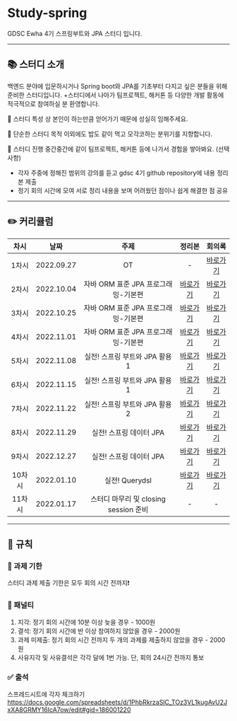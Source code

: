 # Study-spring
GDSC Ewha 4기 스프링부트와 JPA 스터디 입니다.

---

## 📚 스터디 소개
백엔드 분야에 입문하시거나 Spring boot와 JPA를 기초부터 다지고 싶은 분들을 위해 준비한 스터디입니다.
+스터디에서 나아가 팀프로젝트, 해커톤 등 다양한 개발 활동에 적극적으로 참여하실 분 환영합니다.

🙂 스터디 특성 상 본인이 하는만큼 얻어가기 때문에 성실히 임해주세요.

🙂 단순한 스터디 목적 이외에도 밥도 같이 먹고 모각코하는 분위기를 지향합니다.

🙂 스터디 진행 중간중간에 같이 팀프로젝트, 해커톤 등에 나가서 경험을 쌓아봐요. (선택사항)

- 각자 주중에 정해진 범위의 강의를 듣고 gdsc 4기 github repository에 내용 정리본 제출
- 정기 회의 시간에 모여 서로 정리 내용을 보며 어려웠던 점이나 쉽게 해결한 점 공유

---   
## ✏️ 커리큘럼   
| 차시 |    날짜    | 주제 | 정리본 | 회의록 |
|:----:|:---------:|:----:|:-----:|:------:|
| 1차시 | 2022.09.27 |  OT  |     -     |[바로가기](https://gdscewha.tistory.com/entry/2%EC%A3%BC%EC%B0%A82%ED%8C%80%EC%A0%95%EA%B7%9C%ED%9A%8C%EC%9D%98%EB%A1%9D?category=1045450)|
| 2차시 | 2022.10.04 |자바 ORM 표준 JPA 프로그래밍-기본편|[바로가기](https://github.com/GDSC-Ewha-4th/Study-spring/tree/main/2%EC%A3%BC%EC%B0%A8%20-%20JPA)|[바로가기](https://gdscewha.tistory.com/category/4-1%EA%B8%B0%20%EC%8A%A4%ED%84%B0%EB%94%94/Spring%20boot%EC%99%80%20JPA%20%EA%B8%B0%EC%B4%88)|
| 3차시 | 2022.10.25 |자바 ORM 표준 JPA 프로그래밍-기본편|[바로가기](https://github.com/GDSC-Ewha-4th/Study-spring/tree/main/3%EC%A3%BC%EC%B0%A8%20-%20JPA)|[바로가기](https://gdscewha.tistory.com/category/4-1%EA%B8%B0%20%EC%8A%A4%ED%84%B0%EB%94%94/Spring%20boot%EC%99%80%20JPA%20%EA%B8%B0%EC%B4%88)|
| 4차시 | 2022.11.01 |자바 ORM 표준 JPA 프로그래밍-기본편|[바로가기](https://github.com/GDSC-Ewha-4th/Study-spring/tree/main/4%EC%A3%BC%EC%B0%A8%20-%20JPA)|[바로가기](https://gdscewha.tistory.com/category/4-1%EA%B8%B0%20%EC%8A%A4%ED%84%B0%EB%94%94/Spring%20boot%EC%99%80%20JPA%20%EA%B8%B0%EC%B4%88)|
| 5차시 | 2022.11.08 |실전! 스프링 부트와 JPA 활용1|[바로가기](https://github.com/GDSC-Ewha-4th/Study-spring/tree/main/5%EC%A3%BC%EC%B0%A8%20-%20%EC%8B%A4%EC%A0%84%ED%99%9C%EC%9A%A91)|[바로가기](https://gdscewha.tistory.com/category/4-1%EA%B8%B0%20%EC%8A%A4%ED%84%B0%EB%94%94/Spring%20boot%EC%99%80%20JPA%20%EA%B8%B0%EC%B4%88)|
| 6차시 | 2022.11.15 |실전! 스프링 부트와 JPA 활용1|[바로가기](https://github.com/GDSC-Ewha-4th/Study-spring/tree/main/6%EC%A3%BC%EC%B0%A8%20-%20%EC%8B%A4%EC%A0%84%ED%99%9C%EC%9A%A91)|[바로가기](https://gdscewha.tistory.com/category/4-1%EA%B8%B0%20%EC%8A%A4%ED%84%B0%EB%94%94/Spring%20boot%EC%99%80%20JPA%20%EA%B8%B0%EC%B4%88)|
| 7차시 | 2022.11.22 |실전! 스프링 부트와 JPA 활용2|[바로가기](https://github.com/GDSC-Ewha-4th/Study-spring/tree/main/7%EC%A3%BC%EC%B0%A8%20-%20%EC%8B%A4%EC%A0%84%ED%99%9C%EC%9A%A92)|[바로가기](https://gdscewha.tistory.com/category/4-1%EA%B8%B0%20%EC%8A%A4%ED%84%B0%EB%94%94/Spring%20boot%EC%99%80%20JPA%20%EA%B8%B0%EC%B4%88)|
| 8차시 | 2022.11.29 |실전! 스프링 데이터 JPA|[바로가기](https://github.com/GDSC-Ewha-4th/Study-spring/tree/main/8%EC%A3%BC%EC%B0%A8%20-%20%EB%8D%B0%EC%9D%B4%ED%84%B0)|[바로가기](https://gdscewha.tistory.com/category/4-1%EA%B8%B0%20%EC%8A%A4%ED%84%B0%EB%94%94/Spring%20boot%EC%99%80%20JPA%20%EA%B8%B0%EC%B4%88)|
| 9차시 | 2022.12.27 |실전! 스프링 데이터 JPA|[바로가기](https://github.com/GDSC-Ewha-4th/Study-spring/tree/main/9%EC%A3%BC%EC%B0%A8%20-%20%EB%8D%B0%EC%9D%B4%ED%84%B0)|[바로가기](https://gdscewha.tistory.com/category/4-1%EA%B8%B0%20%EC%8A%A4%ED%84%B0%EB%94%94/Spring%20boot%EC%99%80%20JPA%20%EA%B8%B0%EC%B4%88)|
| 10차시 | 2022.01.10 |실전! Querydsl|[바로가기](https://github.com/GDSC-Ewha-4th/Study-spring/tree/main/10%EC%A3%BC%EC%B0%A8%20-%20%EC%8B%A4%EC%A0%84)|[바로가기](https://gdscewha.tistory.com/category/4-1%EA%B8%B0%20%EC%8A%A4%ED%84%B0%EB%94%94/Spring%20boot%EC%99%80%20JPA%20%EA%B8%B0%EC%B4%88)|
| 11차시 | 2022.01.17 |스터디 마무리 및 closing session 준비|     -     |-|
---

## 🤙 규칙

### 🎉 과제 기한

스터디 과제 제출 기한은 모두 회의 시간 전까지❗


### 📌 패널티

1. 지각: 정기 회의 시간에 10분 이상 늦을 경우 - 1000원
2. 결석: 정기 회의 시간에 반 이상 참여하지 않았을 경우 - 2000원
3. 과제 미제출: 정기 회의 시간  전까지 두 개의 과제를 제출하지 않았을 경우 - 2000원 
4. 사유지각 및 사유결석은 각각 달에 1번 가능. 단, 회의 24시간 전까지 통보

### ✅ 출석

스프레드시트에 각자 체크하기
https://docs.google.com/spreadsheets/d/1PhbRkrzaSlC_TOz3VL1kugAvU2JxXA8GRMY16IcA7ow/edit#gid=186001220
